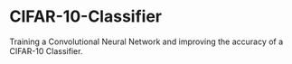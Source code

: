 # CIFAR-10-Classifier
Training a Convolutional Neural Network and improving the accuracy of a CIFAR-10 Classifier.
